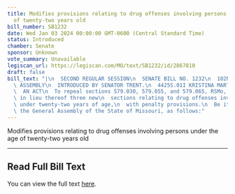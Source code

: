 ```yaml
---
title: Modifies provisions relating to drug offenses involving persons under the age
  of twenty-two years old
bill_number: SB1232
date: Wed Jan 03 2024 00:00:00 GMT-0600 (Central Standard Time)
status: Introduced
chamber: Senate
sponsor: Unknown
vote_summary: Unavailable
legiscan_url: https://legiscan.com/MO/text/SB1232/id/2867810
draft: false
bill_text: "|\n  SECOND REGULAR SESSION\n  SENATE BILL NO. 1232\n  102ND GENERA L\
  \ ASSEMBLY\n  INTRODUCED BY SENATOR TRENT.\n  4425S.01I KRISTINA MARTIN, Secretary\n\
  \  AN ACT\n  To repeal sections 579.030, 579.055, and 579.065, RSMo, and to enact\
  \ in lieu thereof three new\n  sections relating to drug offenses involving persons\
  \ under twenty-two years of age,\n  with penalty provisions.\n  Be it enacted by\
  \ the General Assembly of the State of Missouri, as follows:"
---
```

Modifies provisions relating to drug offenses involving persons under the age of twenty-two years old

---

## Read Full Bill Text

You can view the full text [here](https://legiscan.com/MO/text/SB1232/id/2867810).
